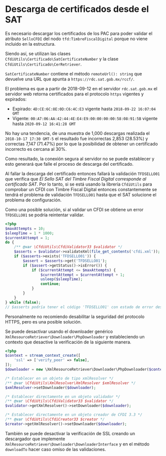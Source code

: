 # Descarga de certificados desde el SAT

Es necesario descargar los certificados de los PAC para poder validar el atributo `SelloCFDI`
del nodo `tfd:TimbreFiscalDigital` porque no viene incluido en la estructura.

Siendo así, se utilizan las clases `CfdiUtils\Certificado\SatCertificateNumber` y la clase `CfdiUtils\Certificado\CerRetriever`.

`SatCertificateNumber` contiene el método `remoteUrl(): string` que devuelve una URL que apunta a `https://rdc.sat.gob.mx/rccf/`.

El problema es que a partir de 2018-09-12 en el servidor `rdc.sat.gob.mx` el servidor web retorna certificados
para el protocolo `https` vigentes y expirados:

- Expirado: `4D:CE:6C:8E:0D:C6:4C:E3` vigente hasta `2018-09-22 16:07:04 GMT`
- Vigente: `00:A7:06:AA:42:44:4E:E4:E9:00:00:00:00:58:08:91:5B` vigente hasta `2020-09-12 16:41:28 GMT`

No hay una tendencia, de una muestra de 1,000 descargas realizada el `2018-10-17 17:30 GMT-5` el resultado fue
incorrectas 2,853 (28.53%) y correctas 7,147 (71.47%) por lo que la posibilidad de obtener un certificado incorrecto
es cercana al 30%.

Como resultado, la conexión segura al servidor no se puede establecer y esto generará que falle
el proceso de descarga del certificado.

Al fallar la descarga del certificado entonces fallará la validación `TFDSELLO01` que verifica que
*El Sello SAT del Timbre Fiscal Digital corresponde al certificado SAT*. Por lo tanto, si se está usando
la librería `CfdiUtils` para comprobar un CFDI con Timbre Fiscal Digital entonces constantemente se tendrá
el problema de validación `TFDSELLO01` hasta que el SAT solucione el problema de configuración.

Como una posible solución, si al validar un CFDI se obtiene un error `TFDSELLO01` se podría reintentar validar.

```php
<?php
$maxAttempts = 10;
$sleepTime = 1 * 1000;
$currentAttempt = 1;
do {
    /** @var \CfdiUtils\CfdiValidator33 $validator */
    $asserts = $validator->validateXml(file_get_contents('cfdi.xml'));
    if ($asserts->exists('TFDSELLO01')) {
        $assert = $asserts->get('TFDSELLO01');
        if ($assert->getStatus()->isError()) {
            if ($currentAttempt <= $maxAttempts) {
                $currentAttempt = $currentAttempt + 1;
                usleep($sleepTime);
                continue;
            }
        }
    }
} while (false);
// $asserts podría tener el código 'TFDSELLO01' con estado de error después de haberlo intentado 10 veces
```

Personalmente no recomiendo desabilitar la seguridad del protocolo HTTPS, pero es una posible solución.

Se puede desactivar usando el downloader genérico `XmlResourceRetriever\Downloader\PhpDownloader`
y estableciendo un contexto que desactive la verificación de la siguiente manera.

```php
<?php
$context = stream_context_create([
    'ssl' => ['verify_peer' => false],
]);
$downloader = new \XmlResourceRetriever\Downloader\PhpDownloader($context);

/* Establecer en un objeto de tipo xmlResolver */
/** @var \CfdiUtils\XmlResolver\XmlResolver $xmlResolver */
$xmlResolver->setDownloader($downloader);

/* Establecer directamente en un objeto validador */
/** @var \CfdiUtils\CfdiValidator33 $validator */
$validator->getXmlResolver()->setDownloader($downloader);

/* Establecer directamente en un objeto creador de CFDI 3.3 */
/** @var \CfdiUtils\CfdiCreator33 $creator */
$creator->getXmlResolver()->setDownloader($downloader);
```

También se puede desactivar la verificación de SSL creando un descargador que implemente
`XmlResourceRetriever\Downloader\DownloaderInterface` y en el método `downloadTo`
hacer caso omiso de las validaciones.
